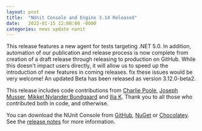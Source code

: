 ```yaml
---
layout: post
title:  "NUnit Console and Engine 3.14 Released"
date:   2022-01-15 12:00:00 -0000
categories: news update nunit
---
```


This release features a new agent for tests targeting .NET 5.0. In addition, automation of our publication and release process is now complete from creation of a draft release through releasing to production on GitHub. While this doesn't impact users directly, it will allow us to speed up the introduction of new features in coming releases.
fix these issues would be very welcome! An updated Beta has been released as version 3.12.0-beta2.

This release includes code contributions from [Charlie Poole](https://github.com/CharliePoole), [Joseph Musser](https://github.com/jnm2), [Mikkel Nylander Bundgaard](https://github.com/mikkelbu) and [Ilia K](https://github.com/k15tfu). Thank you to all those who contributed both in code, and otherwise.

You can download the NUnit Console from [GitHub](https://github.com/nunit/nunit-console/releases), [NuGet](https://www.nuget.org/) or [Chocolatey](https://www.chocolatey.org/profiles/nunit.org). See the [release notes](https://docs.nunit.org/articles/nunit/release-notes/console-and-engine.html) for more information.
